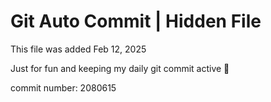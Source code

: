 # Git Auto Commit | Hidden File

This file was added Feb 12, 2025

Just for fun and keeping my daily git commit active 🤪

commit number: 2080615
